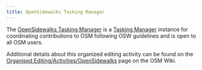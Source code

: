 ```yaml
---
title: OpenSidewalks Tasking Manager
---
```


The [OpenSidewalks Tasking Manager](https://tasks.sidewalks.washington.edu/explore) is a [Tasking Manager](https://wiki.openstreetmap.org/wiki/Tasking_Manager) instance for coordinating contributions to OSM following OSW guidelines and is open to all OSM users.

Additional details about this organized editing activity can be found on the [Organised Editing/Activities/OpenSidewalks](https://wiki.openstreetmap.org/wiki/Organised_Editing/Activities/OpenSidewalks) page on the OSM Wiki.
